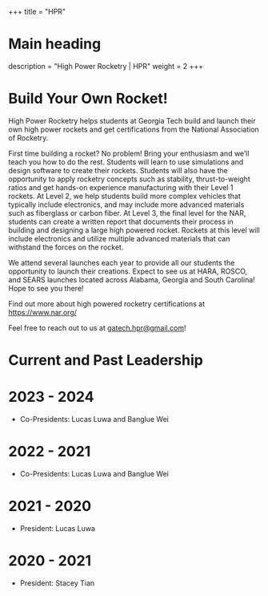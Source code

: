 +++
title = "HPR"
# Main heading
description = "High Power Rocketry | HPR"
weight = 2
+++

# Build Your Own Rocket!

High Power Rocketry helps students at Georgia Tech build and launch their own high power rockets and get certifications from the National Association of Rocketry.

First time building a rocket? No problem! Bring your enthusiasm and we’ll teach you how to do the rest. Students will learn to use simulations and design software to create their rockets. Students will also have the opportunity to apply rocketry concepts such as stability, thrust-to-weight ratios and get hands-on experience manufacturing with their Level 1 rockets. At Level 2, we help students build more complex vehicles that typically include electronics, and may include more advanced materials such as fiberglass or carbon fiber. At Level 3, the final level for the NAR, students can create a written report that documents their process in building and designing a large high powered rocket. Rockets at this level will include electronics and utilize multiple advanced materials that can withstand the forces on the rocket.

We attend several launches each year to provide all our students the opportunity to launch their creations. Expect to see us at HARA, ROSCO, and SEARS launches located across Alabama, Georgia and South Carolina! Hope to see you there! 

Find out more about high powered rocketry certifications at https://www.nar.org/

Feel free to reach out to us at gatech.hpr@gmail.com!

# Current and Past Leadership
# 2023 - 2024
- Co-Presidents: Lucas Luwa and Banglue Wei
# 2022 - 2021
- Co-Presidents: Lucas Luwa and Banglue Wei
# 2021 - 2020
- President: Lucas Luwa
# 2020 - 2021 
- President: Stacey Tian 